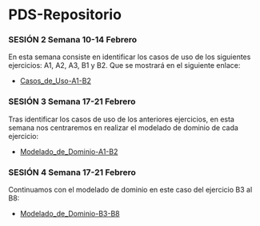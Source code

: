﻿# PDS-Repositorio

### SESIÓN 2 **Semana 10-14 Febrero**

En esta semana consiste en identificar los casos de uso de los siguientes ejercicios: A1, A2, A3, 
B1 y B2. Que se mostrará en el siguiente enlace:
- [Casos_de_Uso-A1-B2](https://github.com/the-HaMo/PDS-Repository/blob/main/ejercicios/Casos_de_Uso-A1-B2.md)

### SESIÓN 3 **Semana 17-21 Febrero**

Tras identificar los casos de uso de los anteriores ejercicios, en esta semana nos centraremos en 
realizar el modelado de dominio de cada ejercicio:
- [Modelado_de_Dominio-A1-B2](https://github.com/the-HaMo/PDS-Repository/blob/main/ejercicios/Modelado_de_Dominio-A1-B2.md)


### SESIÓN 4 **Semana 17-21 Febrero**

Continuamos con el modelado de dominio en este caso del ejercicio B3 al B8:
- [Modelado_de_Dominio-B3-B8](https://github.com/the-HaMo/PDS-Repository/blob/main/ejercicios/Modelado_de_Dominio-A1-B2.md)
